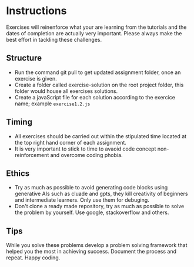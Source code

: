 # Instructions

Exercises will reinenforce what your are learning from the tutorials and the dates of completion are actually very important.
Please always make the best effort in tackling these challenges.

## Structure

- Run the command git pull to get updated assignment folder, once an exercise is given.
- Create a folder called exercise-solution on the root project folder, this folder would house all exercises solutions.
- Create a javaScript file for each solution according to the exercice name; example `exercise1.2.js`

## Timing

- All exercises should be carried out within the stipulated time located at the top right hand corner of each assignment.
- It is very important to stick to time to avaoid code concept non-reinforcement and overcome coding phobia.

## Ethics

- Try as much as possible to avoid generating code blocks using generative AIs such as cluade and gpts, they kill creativity of beginners and intermediate learners. Only use them for debuging.
- Don't clone a ready made repository, try as much as possible to solve the problem by yourself. Use google, stackoverflow and others.

## Tips

While you solve these problems develop a problem solving framework that helped you the most in achieving success. Document the process and repeat. Happy coding.

